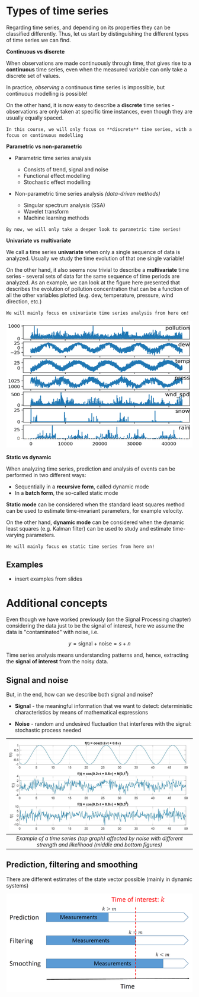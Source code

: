 # Types of time series

Regarding time series, and depending on its properties they can be classified differently. Thus, let us start by distinguishing the different types of time series we can find.

**Continuous vs discrete**

When observations are made continuously through time, that gives rise to a **continuous** time series, even when the measured variable can only take a discrete set of values.

In practice, *observing* a continuous time series is impossible, but continuous modelling is possible!

On the other hand, it is now easy to describe a **discrete** time series - observations are only taken at specific time instances, even though they are usually equally spaced.

```{note}
In this course, we will only focus on **discrete** time series, with a focus on continuous modelling
```

**Parametric vs non-parametric**

* Parametric time series analysis
  * Consists of trend, signal and noise
  * Functional effect modelling
  * Stochastic effect modelling

* Non-parametric time series analysis *(data-driven methods)*
  * Singular spectrum analysis (SSA)
  * Wavelet transform
  * Machine learning methods

```{note}
By now, we will only take a deeper look to parametric time series!
```

**Univariate vs multivariate**

We call a time series **univariate** when only a single sequence of data is analyzed. Usually we study the time evolution of that one single variable!

On the other hand, it also seems now trivial to describe a **multivariate** time series - several sets of data for the same sequence of time periods are analyzed. As an example, we can look at the figure here presented that describes the evolution of pollution concentration that can be a function of all the other variables plotted (e.g. dew, temperature, pressure, wind direction, etc.)

```{note}
We will mainly focus on univariate time series analysis from here on!
```

![pollution-concentration](./figs/pollution_concentration.png "pollution-concentration")

**Static vs dynamic**

When analyzing time series, prediction and analysis of events can be performed in two different ways:

* Sequentially in a **recursive form**, called dynamic mode
* In a **batch form**, the so-called static mode

**Static mode** can be considered when the standard least squares method can be used to estimate time-invariant parameters, for example velocity.

On the other hand, **dynamic mode** can be considered when the dynamic least squares (e.g. Kalman filter) can be used to study and estimate time-varying parameters.

```{note}
We will mainly focus on static time series from here on!
```

## Examples

* insert examples from slides

# Additional concepts

Even though we have worked previously (on the Signal Processing chapter) considering the data just to be the signal of interest, here we assume the data is "contaminated" with noise, i.e.

$$y = \text{signal} + \text{noise} = s+n$$

Time series analysis means understanding patterns and, hence, extracting the **signal of interest** from the noisy data.

## Signal and noise

But, in the end, how can we describe both signal and noise?

* **Signal** - the meaningful information that we want to detect: deterministic characteristics by means of mathematical expressions

* **Noise** - random and undesired fluctuation that interferes with the signal: stochastic process needed

| ![signal_noise](./figs/signal_noise.png "signal_noise") |
| :--: |
| *Example of a time series (top graph) affected by noise with different strength and likelihood (middle and bottom figures)* |

## Prediction, filtering and smoothing

There are different estimates of the state vector possible (mainly in dynamic systems)

![prediction](./figs/prediction.png "prediction")